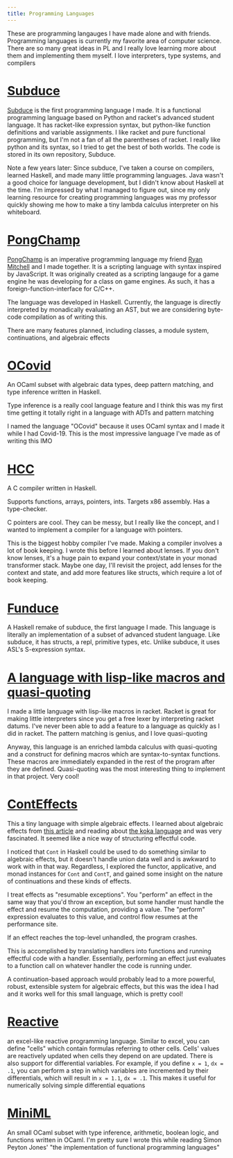 ```yaml
---
title: Programming Languages
---
```


These are programming langauges I have made alone and with friends. Programming languages is currently my favorite area of computer science. There are so many great ideas in PL
and I really love learning more about them and implementing them myself. I love interpreters, type systems, and compilers

# [Subduce](https://subduce.readthedocs.io/en/latest/#)
[Subduce](https://github.com/quasarbright/Subduce) is the first programming language I made. It is a functional programming language based on Python and racket's advanced student language.
It has racket-like expression syntax,
but python-like function definitions and variable assignments. I like racket and pure functional programming, but I'm not a fan of all the parentheses of racket.
I really like python and its syntax, so I tried to get the best of both worlds. The code is stored in its own repository, Subduce.

Note a few years later: Since subduce, I've taken a course on compilers, learned Haskell, and made many little programming languages. Java wasn't a good choice for
language development, but I didn't know about Haskell at the time. I'm impressed by what I managed to figure out, since my only learning resource for creating
programming languages was my professor quickly showing me how to make a tiny lambda calculus interpreter on his whiteboard.

# [PongChamp](https://github.com/quasarbright/PongChamp)

[PongChamp](https://github.com/quasarbright/PongChamp) is an imperative programming language my friend [Ryan Mitchell](https://github.com/RyanRio) and I made together. It is a scripting language
with syntax inspired by JavaScript. It was originally created as a scripting langauge for a game engine he was developing for a class on game engines. As such, it has
a foreign-function-interface for C/C++.

The language was developed in Haskell. Currently, the language is directly interpreted by monadically evaluating an AST,
but we are considering byte-code compilation as of writing this.

There are many features planned, including classes, a module system, continuations, and algebraic effects

# [OCovid](https://github.com/quasarbright/OCovid)

An OCaml subset with algebraic data types, deep pattern matching, and type inference written in Haskell.

Type inference is a really cool language feature and I think this was my first time getting it totally right in a language with ADTs and pattern matching

I named the language "OCovid" because it uses OCaml syntax and I made it while I had Covid-19. This is the most impressive language I've made as of writing this IMO

# [HCC](https://github.com/quasarbright/HCC)

A C compiler written in Haskell.

Supports functions, arrays, pointers, ints. Targets x86 assembly. Has a type-checker.

C pointers are cool. They can be messy, but I really like the concept, and I wanted to implement a compiler for a language with pointers.

This is the biggest hobby compiler I've made. Making a compiler involves a lot of book keeping. I wrote this before I learned about lenses. If you don't know lenses,
it's a huge pain to expand your context/state in your monad transformer stack. Maybe one day, I'll revisit the project, add lenses for the context and state, and
add more features like structs, which require a lot of book keeping.

# [Funduce](https://github.com/quasarbright/Funduce)

A Haskell remake of subduce, the first language I made. This language is literally an implementation of a subset of advanced student language. Like subduce, it has
structs, a repl, primitive types, etc. Unlike subduce, it uses ASL's S-expression syntax.

# [A language with lisp-like macros and quasi-quoting](https://github.com/quasarbright/learn-racket/blob/master/macro-interpreter.rkt)

I made a little language with lisp-like macros in racket. Racket is great for making little interpreters since you get a free lexer by interpreting racket datums. I've
never been able to add a feature to a language as quickly as I did in racket. The pattern matching is genius, and I love quasi-quoting

Anyway, this language is an enriched lambda calculus with quasi-quoting and a construct for defining macros which are syntax-to-syntax functions.
These macros are immediately expanded in the rest of the program after they are defined. Quasi-quoting was the most interesting thing to implement in that project. Very cool!

# [ContEffects](https://github.com/quasarbright/ContEffects)

This a tiny language with simple algebraic effects. I learned about algebraic effects from [this article](https://overreacted.io/algebraic-effects-for-the-rest-of-us/) and 
reading about [the koka language](https://koka-lang.github.io/koka/doc/book.html) and was very fascinated. It seemed like a nice way of structuring effectful code.

I noticed that `Cont` in Haskell could be used to do something similar to algebraic effects, but it doesn't handle union data well and is awkward to work with in that way.
Regardless, I explored the functor, applicative, and monad instances for `Cont` and `ContT`, and gained some insight on the nature of continuations and these kinds of effects.

I treat effects as "resumable exceptions". You "perform" an effect in the same way that you'd throw an exception, but some handler must handle the effect and resume the computation,
providing a value. The "perform" expression evaluates to this value, and control flow resumes at the performance site.

If an effect reaches the top-level unhandled, the program crashes.

This is accomplished by translating handlers into functions and running effectful code with a handler. Essentially, performing an effect just evaluates to a function call
on whatever handler the code is running under.

A continuation-based approach would probably lead to a more powerful, robust, extensible system for algebraic effects, but this was the idea I had and it works well for this
small language, which is pretty cool!

# [Reactive](https://github.com/quasarbright/Reactive)

an excel-like reactive programming language. Similar to excel, you can define "cells" which contain formulas referring to other cells. Cells' values are reactively updated
when cells they depend on are updated. There is also support for differential variables. For example, if you define `x = 1`, `dx = .1`, you can perform a step in which variables
are incremented by their differentials, which will result in `x = 1.1`, `dx = .1`. This makes it useful for numerically solving simple differential equations

# [MiniML](https://github.com/quasarbright/MiniML)

An small OCaml subset with type inference, arithmetic, boolean logic, and functions written in OCaml.
I'm pretty sure I wrote this while reading Simon Peyton Jones' "the implementation of functional programming languages"

